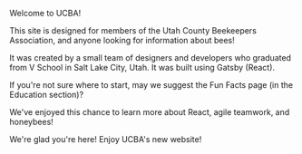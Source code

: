Welcome to UCBA!

This site is designed for members of the Utah County Beekeepers Association, and anyone looking for information about bees!

It was created by a small team of designers and developers who graduated from V School in Salt Lake City, Utah. It was built using Gatsby (React).

If you're not sure where to start, may we suggest the Fun Facts page (in the Education section)? 

We've enjoyed this chance to learn more about React, agile teamwork, and honeybees! 

We're glad you're here! Enjoy UCBA's new website!
